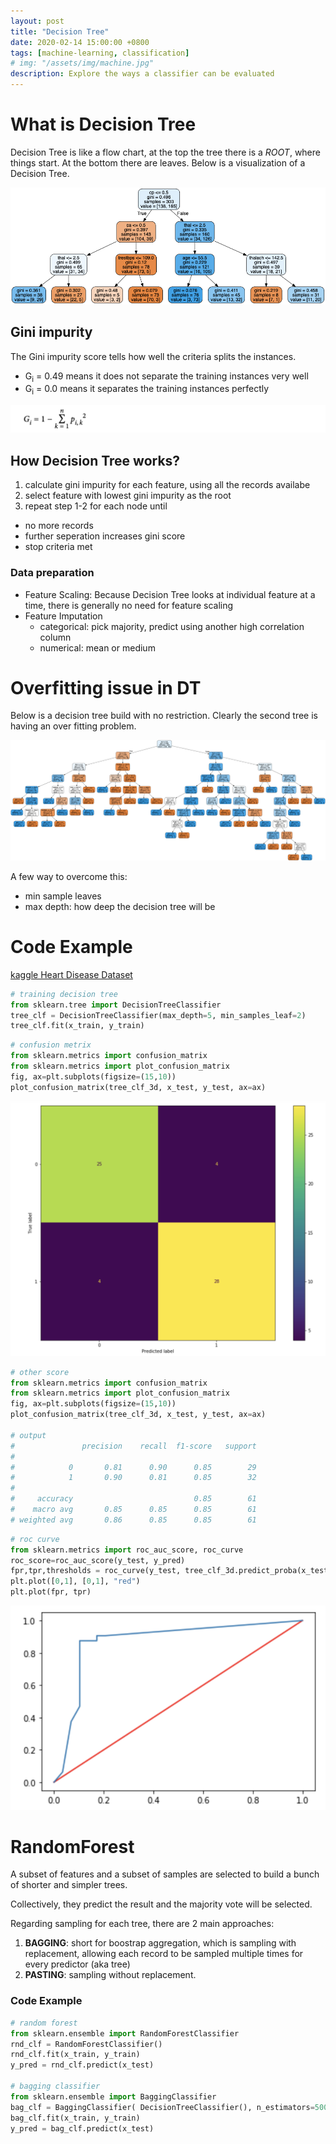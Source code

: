 ```yaml
---
layout: post
title: "Decision Tree"
date: 2020-02-14 15:00:00 +0800
tags: [machine-learning, classification]
# img: "/assets/img/machine.jpg"
description: Explore the ways a classifier can be evaluated
---
```


# What is Decision Tree

Decision Tree is like a flow chart, at the top the tree there is a _ROOT_, where things start. At the bottom there are leaves.
Below is a visualization of a Decision Tree.

![max depth 3](/assets/img/heart-3d.png)

## Gini impurity

The Gini impurity score tells how well the criteria splits the instances.

- G<sub>i</sub> = 0.49 means it does not separate the training instances very well
- G<sub>i</sub> = 0.0 means it separates the training instances perfectly

![gini](/assets/img/gini.png)

## How Decision Tree works?

1. calculate gini impurity for each feature, using all the records availabe
2. select feature with lowest gini impurity as the root
3. repeat step 1-2 for each node until

- no more records
- further seperation increases gini score
- stop criteria met

### Data preparation

- Feature Scaling: Because Decision Tree looks at individual feature at a time, there is generally no need for feature scaling
- Feature Imputation
  - categorical: pick majority, predict using another high correlation column
  - numerical: mean or medium

# Overfitting issue in DT

Below is a decision tree build with no restriction. Clearly the second tree is having an over fitting problem.

![no restriction](/assets/img/heart-no-res.png)

A few way to overcome this:

- min sample leaves
- max depth: how deep the decision tree will be

# Code Example

[kaggle Heart Disease Dataset](https://www.kaggle.com/johnsmith88/heart-disease-dataset)

```python
# training decision tree
from sklearn.tree import DecisionTreeClassifier
tree_clf = DecisionTreeClassifier(max_depth=5, min_samples_leaf=2)
tree_clf.fit(x_train, y_train)
```

```python
# confusion metrix
from sklearn.metrics import confusion_matrix
from sklearn.metrics import plot_confusion_matrix
fig, ax=plt.subplots(figsize=(15,10))
plot_confusion_matrix(tree_clf_3d, x_test, y_test, ax=ax)
```

![confusion-dt](/assets/img/confusion-dt.png)

```python
# other score
from sklearn.metrics import confusion_matrix
from sklearn.metrics import plot_confusion_matrix
fig, ax=plt.subplots(figsize=(15,10))
plot_confusion_matrix(tree_clf_3d, x_test, y_test, ax=ax)

# output
#               precision    recall  f1-score   support
#
#            0       0.81      0.90      0.85        29
#            1       0.90      0.81      0.85        32
#
#     accuracy                           0.85        61
#    macro avg       0.85      0.85      0.85        61
# weighted avg       0.86      0.85      0.85        61
```

```python
# roc curve
from sklearn.metrics import roc_auc_score, roc_curve
roc_score=roc_auc_score(y_test, y_pred)
fpr,tpr,thresholds = roc_curve(y_test, tree_clf_3d.predict_proba(x_test)[:,1])
plt.plot([0,1], [0,1], "red")
plt.plot(fpr, tpr)
```

![roc-dt](/assets/img/roc-dt.png)

# RandomForest

A subset of features and a subset of samples are selected to build a bunch of shorter and simpler trees.

Collectively, they predict the result and the majority vote will be selected.

Regarding sampling for each tree, there are 2 main approaches:

1. **BAGGING**: short for boostrap aggregation, which is sampling with replacement, allowing each record to be sampled multiple times for every predictor (aka tree)
2. **PASTING**: sampling without replacement.

### Code Example

```python
# random forest
from sklearn.ensemble import RandomForestClassifier
rnd_clf = RandomForestClassifier()
rnd_clf.fit(x_train, y_train)
y_pred = rnd_clf.predict(x_test)

# bagging classifier
from sklearn.ensemble import BaggingClassifier
bag_clf = BaggingClassifier( DecisionTreeClassifier(), n_estimators=500, max_samples=100, bootstrap=True, n_jobs=-1)
bag_clf.fit(x_train, y_train)
y_pred = bag_clf.predict(x_test)
```
